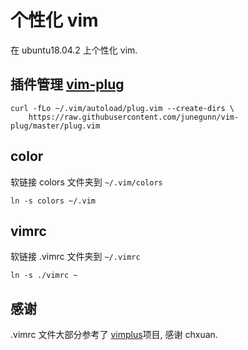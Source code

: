 # 个性化 vim

在 ubuntu18.04.2 上个性化 vim.

## 插件管理 [vim-plug](https://github.com/junegunn/vim-plug)

``` shell
curl -fLo ~/.vim/autoload/plug.vim --create-dirs \
    https://raw.githubusercontent.com/junegunn/vim-plug/master/plug.vim
```

## color

软链接 colors 文件夹到  `~/.vim/colors`

``` shell
ln -s colors ~/.vim
```
## vimrc

软链接 .vimrc 文件夹到  `~/.vimrc`

``` shell
ln -s ./vimrc ~
```

## 感谢

.vimrc 文件大部分参考了 [vimplus](https://github.com/chxuan/vimplus)项目, 感谢 chxuan.

